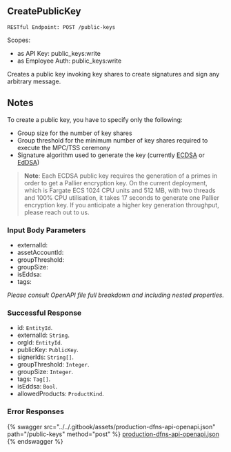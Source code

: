 
## CreatePublicKey
`RESTful Endpoint: POST /public-keys`

Scopes:
 * as API Key: public_keys:write
 * as Employee Auth: public_keys:write

Creates a public key invoking key shares to create signatures and sign any arbitrary message.

## Notes
  
To create a public key, you have to specify only the following:

*   Group size for the number of key shares
*   Group threshold for the minimum number of key shares required to execute the MPC/TSS ceremony    
*   Signature algorithm used to generate the key (currently [ECDSA](https://en.wikipedia.org/wiki/Elliptic_Curve_Digital_Signature_Algorithm) or [EdDSA](https://en.wikipedia.org/wiki/EdDSA))

> **Note**: Each ECDSA public key requires the generation of a primes in order to get a Pallier encryption key. On the current deployment, which is Fargate ECS 1024 CPU units and 512 MB, with two threads and 100% CPU utilisation, it takes 17 seconds to generate one Pallier encryption key. If you anticipate a higher key generation throughput, please reach out to us.



### Input Body Parameters
* externalId: 
* assetAccountId: 
* groupThreshold: 
* groupSize: 
* isEddsa: 
* tags: 

_Please consult OpenAPI file full breakdown and including nested properties._

### Successful Response
* id: `EntityId`. 
* externalId: `String`. 
* orgId: `EntityId`. 
* publicKey: `PublicKey`. 
* signerIds: `String[]`. 
* groupThreshold: `Integer`. 
* groupSize: `Integer`. 
* tags: `Tag[]`. 
* isEddsa: `Bool`. 
* allowedProducts: `ProductKind`. 

### Error Responses


{% swagger src="../../.gitbook/assets/production-dfns-api-openapi.json" path="/public-keys" method="post" %}
[production-dfns-api-openapi.json](../../.gitbook/assets/production-dfns-api-openapi.json)
{% endswagger %}
